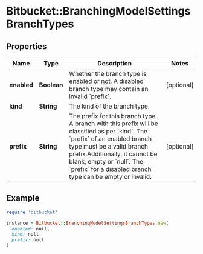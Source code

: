 # Bitbucket::BranchingModelSettingsBranchTypes

## Properties

| Name | Type | Description | Notes |
| ---- | ---- | ----------- | ----- |
| **enabled** | **Boolean** | Whether the branch type is enabled or not. A disabled branch type may contain an invalid &#x60;prefix&#x60;. | [optional] |
| **kind** | **String** | The kind of the branch type. |  |
| **prefix** | **String** | The prefix for this branch type. A branch with this prefix will be classified as per &#x60;kind&#x60;. The &#x60;prefix&#x60; of an enabled branch type must be a valid branch prefix.Additionally, it cannot be blank, empty or &#x60;null&#x60;. The &#x60;prefix&#x60; for a disabled branch type can be empty or invalid. | [optional] |

## Example

```ruby
require 'bitbucket'

instance = Bitbucket::BranchingModelSettingsBranchTypes.new(
  enabled: null,
  kind: null,
  prefix: null
)
```

